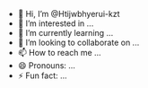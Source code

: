 - 👋 Hi, I’m @Htijwbhyerui-kzt
- 👀 I’m interested in ...
- 🌱 I’m currently learning ...
- 💞️ I’m looking to collaborate on ...
- 📫 How to reach me ...
- 😄 Pronouns: ...
- ⚡ Fun fact: ...

<!---
Htijwbhyerui-kzt/Htijwbhyerui-kzt is a ✨ special ✨ repository because its `README.md` (this file) appears on your GitHub profile.
You can click the Preview link to take a look at your changes.
--->
